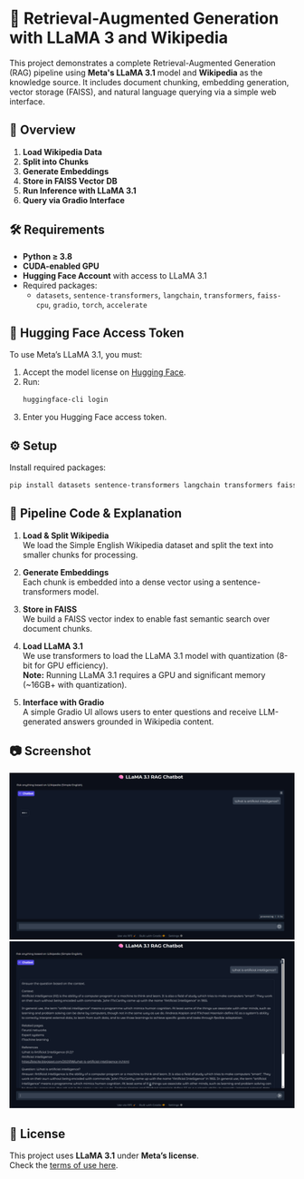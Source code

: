 # 🧠 Retrieval-Augmented Generation with LLaMA 3 and Wikipedia

This project demonstrates a complete Retrieval-Augmented Generation (RAG) pipeline using **Meta's LLaMA 3.1** model and **Wikipedia** as the knowledge source. It includes document chunking, embedding generation, vector storage (FAISS), and natural language querying via a simple web interface.

## 🚀 Overview

1. **Load Wikipedia Data**
2. **Split into Chunks**
3. **Generate Embeddings**
4. **Store in FAISS Vector DB**
5. **Run Inference with LLaMA 3.1**
6. **Query via Gradio Interface**

## 🛠 Requirements

- **Python ≥ 3.8**
- **CUDA-enabled GPU**
- **Hugging Face Account** with access to LLaMA 3.1
- Required packages:
  - `datasets`, `sentence-transformers`, `langchain`, `transformers`, `faiss-cpu`, `gradio`, `torch`, `accelerate`

## 🔐 Hugging Face Access Token

To use Meta’s LLaMA 3.1, you must:
1. Accept the model license on [Hugging Face](https://huggingface.co/meta-llama).
2. Run:
   ```bash
   huggingface-cli login
   ```
3. Enter you Hugging Face access token.

## ⚙️ Setup

Install required packages:
```bash
pip install datasets sentence-transformers langchain transformers faiss-cpu gradio torch accelerate
```

## 🧩 Pipeline Code & Explanation

1. **Load & Split Wikipedia**  
   We load the Simple English Wikipedia dataset and split the text into smaller chunks for processing.

2. **Generate Embeddings**  
   Each chunk is embedded into a dense vector using a sentence-transformers model.

3. **Store in FAISS**  
   We build a FAISS vector index to enable fast semantic search over document chunks.

4. **Load LLaMA 3.1**  
   We use transformers to load the LLaMA 3.1 model with quantization (8-bit for GPU efficiency).  
   **Note:** Running LLaMA 3.1 requires a GPU and significant memory (~16GB+ with quantization).

5. **Interface with Gradio**  
   A simple Gradio UI allows users to enter questions and receive LLM-generated answers grounded in Wikipedia content.

## 📷 Screenshot

![RAG Demo](images/rage_demo.png)
![RAG Demo](images/rag_demo2.png)

## 📄 License

This project uses **LLaMA 3.1** under **Meta’s license**.  
Check the [terms of use here](https://huggingface.co/meta-llama).